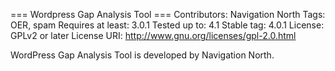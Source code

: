 === Wordpress Gap Analysis Tool ===
Contributors: Navigation North
Tags: OER, spam
Requires at least: 3.0.1
Tested up to: 4.1
Stable tag: 4.0.1
License: GPLv2 or later
License URI: http://www.gnu.org/licenses/gpl-2.0.html

WordPress Gap Analysis Tool is developed by Navigation North.
